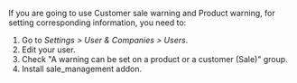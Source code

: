 If you are going to use Customer sale warning and Product warning, for
setting corresponding information, you need to:

1.  Go to *Settings \> User & Companies \> Users*.
2.  Edit your user.
3.  Check "A warning can be set on a product or a customer (Sale)"
    group.
4.  Install sale_management addon.
